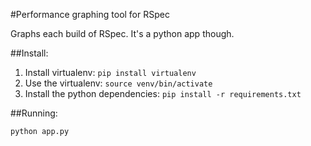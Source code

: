#Performance graphing tool for RSpec

Graphs each build of RSpec. It's a python app though.


##Install:

1. Install virtualenv: `pip install virtualenv`
2. Use the virtualenv: `source venv/bin/activate`
3. Install the python dependencies: `pip install -r requirements.txt`


##Running:

`python app.py`
